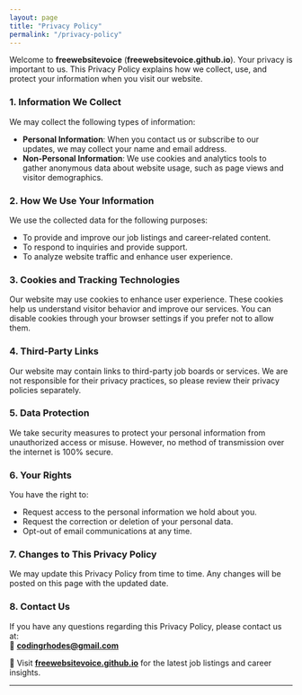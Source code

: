 ```yaml
---
layout: page
title: "Privacy Policy"
permalink: "/privacy-policy"
---  
```


Welcome to **freewebsitevoice** (**freewebsitevoice.github.io**). Your privacy is important to us. This Privacy Policy explains how we collect, use, and protect your information when you visit our website.  

### 1. Information We Collect  
We may collect the following types of information:  
- **Personal Information**: When you contact us or subscribe to our updates, we may collect your name and email address.  
- **Non-Personal Information**: We use cookies and analytics tools to gather anonymous data about website usage, such as page views and visitor demographics.  

### 2. How We Use Your Information  
We use the collected data for the following purposes:  
- To provide and improve our job listings and career-related content.  
- To respond to inquiries and provide support.  
- To analyze website traffic and enhance user experience.  

### 3. Cookies and Tracking Technologies  
Our website may use cookies to enhance user experience. These cookies help us understand visitor behavior and improve our services. You can disable cookies through your browser settings if you prefer not to allow them.  

### 4. Third-Party Links  
Our website may contain links to third-party job boards or services. We are not responsible for their privacy practices, so please review their privacy policies separately.  

### 5. Data Protection  
We take security measures to protect your personal information from unauthorized access or misuse. However, no method of transmission over the internet is 100% secure.  

### 6. Your Rights  
You have the right to:  
- Request access to the personal information we hold about you.  
- Request the correction or deletion of your personal data.  
- Opt-out of email communications at any time.  

### 7. Changes to This Privacy Policy  
We may update this Privacy Policy from time to time. Any changes will be posted on this page with the updated date.  

### 8. Contact Us  
If you have any questions regarding this Privacy Policy, please contact us at:  
📧 **[codingrhodes@gmail.com](mailto:codingrhodes@gmail.com)**  

🔎 Visit **[freewebsitevoice.github.io](https://freewebsitevoice.github.io/)** for the latest job listings and career insights.  

---
